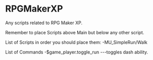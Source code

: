 # RPGMakerXP
Any scripts related to RPG Maker XP.


Remember to place Scripts above Main but below any other script.


List of Scripts in order you should place them:
-MU_SimpleRun/Walk

List of Commands
-$game_player.toggle_run     ---toggles dash ability.
